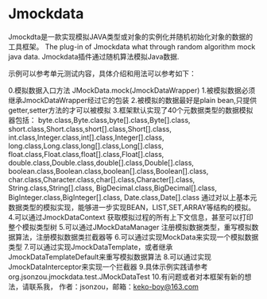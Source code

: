 # Jmockdata
Jmockdta是一款实现模拟JAVA类型或对象的实例化并随机初始化对象的数据的工具框架。
The plug-in of Jmockdata what through random algorithm mock java data.
Jmockdata插件通过随机算法模拟Java数据.

示例可以参考单元测试内容，具体介绍和用法可以参考如下：

 0.模拟数据入口方法 JMockData.mock(JmockDataWrapper)
 1.被模拟数据必须继承JmockDataWrapper经过它的包装
 2.被模拟的数据最好是plain bean,只提供getter,setter方法的才可以被模拟
 3.框架默认实现了40个元数据类型的数据模拟器包括：
   byte.class,Byte.class,byte[].class,Byte[].class,
   short.class,Short.class,short[].class,Short[].class,
   int.class,Integer.class,int[].class,Integer[].class,
   long.class,Long.class,long[].class,Long[].class,
   float.class,Float.class,float[].class,Float[].class,
   double.class,Double.class,double[].class,Double[].class,
   boolean.class,Boolean.class,boolean[].class,Boolean[].class,
   char.class,Character.class,char[].class,Character[].class,
   String.class,String[].class,
   BigDecimal.class,BigDecimal[].class,
   BigInteger.class,BigInteger[].class,
   Date.class,Date[].class
   通过对以上基本元数据类型的模拟实现，能够进一步实现BEAN，LIST,SET,ARRAY等结构的模拟。
   4.可以通过JmockDataContext 获取模拟过程的所有上下文信息，甚至可以打印整个模拟类型树
   5.可以通过JMockDataManager 注册模拟数据类型，重写模拟数据算法，注册模拟数据类拦截器等
   6.可以通过实现MockData来实现一个模拟数据类型
   7.可以通过实现JmockDataTemplate，或者继承JmockDataTemplateDefault来重写模拟数据算法
   8.可以通过实现JmockDataInterceptor来实现一个拦截器
   9.具体示例实践请参考org.jsonzou.jmockdata.test.JMockDataTest
   10.有问题或者对本框架有新的想法，请联系我， 作者：jsonzou，邮箱：keko-boy@163.com